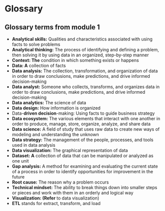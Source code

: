 # Glossary

## Glossary terms from module 1

- **Analytical skills:** Qualities and characteristics associated with using facts to solve problems
- **Analytical thinking:** The process of identifying and defining a problem, then solving it by using data in an organized, step-by-step manner
- **Context: The** condition in which something exists or happens
- **Data: A** collection of facts
- **Data analysis:** The collection, transformation, and organization of data in order to draw conclusions, make predictions, and drive informed decision-making
- **Data analyst:** Someone who collects, transforms, and organizes data in order to draw conclusions, make predictions, and drive informed decision-making
- **Data analytics:** The science of data
- **Data design:** How information is organized
- Data-**driven decision**-making: Using facts to guide business strategy
- **Data ecosystem:** The various elements that interact with one another in order to produce, manage, store, organize, analyze, and share data
- **Data science:** A field of study that uses raw data to create new ways of modeling and understanding the unknown 
- **Data strategy:** The management of the people, processes, and tools used in data analysis
- **Data visualization:** The graphical representation of data
- **Dataset: A** collection of data that can be manipulated or analyzed as one unit 
- **Gap analysis:** A method for examining and evaluating the current state of a process in order to identify opportunities for improvement in the future
- **Root cause:** The reason why a problem occurs
- **Technical mindset:** The ability to break things down into smaller steps or pieces and work with them in an orderly and logical way
- **Visualization: (Refer** to data visualization) 
- **ETL** stands for extract, transform, and load 
 

